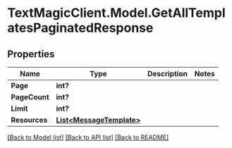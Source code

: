 # TextMagicClient.Model.GetAllTemplatesPaginatedResponse
## Properties

Name | Type | Description | Notes
------------ | ------------- | ------------- | -------------
**Page** | **int?** |  | 
**PageCount** | **int?** |  | 
**Limit** | **int?** |  | 
**Resources** | [**List&lt;MessageTemplate&gt;**](MessageTemplate.md) |  | 

[[Back to Model list]](../README.md#documentation-for-models) [[Back to API list]](../README.md#documentation-for-api-endpoints) [[Back to README]](../README.md)

